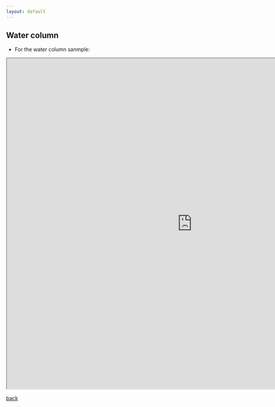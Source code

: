 ```yaml
---
layout: default
---
```


## Water column 


* For the water column sanmple:

<iframe src="https://rawcdn.githack.com/hariszaf/metaGOflow-use-case/9766cc201d8ca6321f75ccf42eb9273af210861b/assets/htmls/fastp_water.html" style="width:200%; height:900px;" ></iframe>



[back](./)
